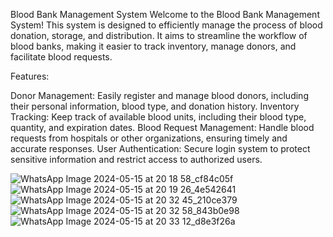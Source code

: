 Blood Bank Management System
Welcome to the Blood Bank Management System! This system is designed to efficiently manage the process of blood donation, storage, and distribution. It aims to streamline the workflow of blood banks, making it easier to track inventory, manage donors, and facilitate blood requests.

Features:

Donor Management: Easily register and manage blood donors, including their personal information, blood type, and donation history.
Inventory Tracking: Keep track of available blood units, including their blood type, quantity, and expiration dates.
Blood Request Management: Handle blood requests from hospitals or other organizations, ensuring timely and accurate responses.
User Authentication: Secure login system to protect sensitive information and restrict access to authorized users.

![WhatsApp Image 2024-05-15 at 20 18 58_cf84c05f](https://github.com/diptanil98/Blood-Bank/assets/160762439/33e2caaa-dd19-46e2-8ad6-cd0056089ba4)
![WhatsApp Image 2024-05-15 at 20 19 26_4e542641](https://github.com/diptanil98/Blood-Bank/assets/160762439/f0689c84-ed86-4f2f-93da-9575bc7d6ba1)
![WhatsApp Image 2024-05-15 at 20 32 45_210ce379](https://github.com/diptanil98/Blood-Bank/assets/160762439/9399a64a-dc8d-4404-b6e9-519bb8c7f9c2)
![WhatsApp Image 2024-05-15 at 20 32 58_843b0e98](https://github.com/diptanil98/Blood-Bank/assets/160762439/f59a4377-d952-47b9-82a6-890f47bbce5d)
![WhatsApp Image 2024-05-15 at 20 33 12_d8e3f26a](https://github.com/diptanil98/Blood-Bank/assets/160762439/41a26071-7f4e-4298-af3b-17a7c88ff12e)

